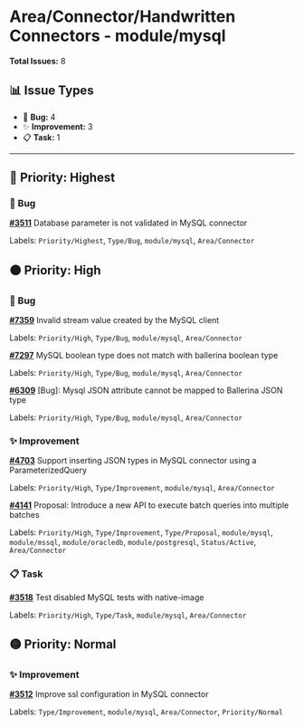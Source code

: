 # Area/Connector/Handwritten Connectors - module/mysql

**Total Issues:** 8

## 📊 Issue Types

- 🐛 **Bug:** 4
- ✨ **Improvement:** 3
- 📋 **Task:** 1

---

## 🔴 Priority: Highest

### 🐛 Bug

**[#3511](https://github.com/ballerina-platform/ballerina-library/issues/3511)** Database parameter is not validated in MySQL connector

Labels: `Priority/Highest`, `Type/Bug`, `module/mysql`, `Area/Connector`

## 🟠 Priority: High

### 🐛 Bug

**[#7359](https://github.com/ballerina-platform/ballerina-library/issues/7359)** Invalid stream value created by the MySQL client

Labels: `Priority/High`, `Type/Bug`, `module/mysql`, `Area/Connector`

**[#7297](https://github.com/ballerina-platform/ballerina-library/issues/7297)** MySQL boolean type does not match with ballerina boolean type

Labels: `Priority/High`, `Type/Bug`, `module/mysql`, `Area/Connector`

**[#6309](https://github.com/ballerina-platform/ballerina-library/issues/6309)** [Bug]: Mysql JSON attribute cannot be mapped to Ballerina JSON type 

Labels: `Priority/High`, `Type/Bug`, `module/mysql`, `Area/Connector`

### ✨ Improvement

**[#4703](https://github.com/ballerina-platform/ballerina-library/issues/4703)** Support inserting JSON types in MySQL connector using a ParameterizedQuery

Labels: `Priority/High`, `Type/Improvement`, `module/mysql`, `Area/Connector`

**[#4141](https://github.com/ballerina-platform/ballerina-library/issues/4141)** Proposal: Introduce a new API to execute batch queries into multiple batches

Labels: `Priority/High`, `Type/Improvement`, `Type/Proposal`, `module/mysql`, `module/mssql`, `module/oracledb`, `module/postgresql`, `Status/Active`, `Area/Connector`

### 📋 Task

**[#3518](https://github.com/ballerina-platform/ballerina-library/issues/3518)** Test disabled MySQL tests with native-image

Labels: `Priority/High`, `Type/Task`, `module/mysql`, `Area/Connector`

## 🟡 Priority: Normal

### ✨ Improvement

**[#3512](https://github.com/ballerina-platform/ballerina-library/issues/3512)** Improve ssl configuration in MySQL connector

Labels: `Type/Improvement`, `module/mysql`, `Area/Connector`, `Priority/Normal`

